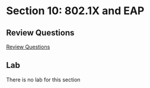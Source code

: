 # Section 10: 802.1X and EAP

## Review Questions

[Review Questions](review10-8021x-eap.md)


## Lab

There is no lab for this section
